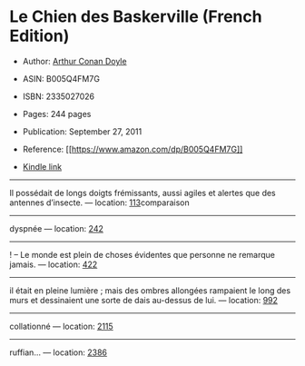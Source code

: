 # Le Chien des Baskerville (French Edition)

* Author: [Arthur Conan Doyle](https://www.amazon.com/Arthur-Conan-Doyle/e/B000AQ43GQ/ref=dp_byline_cont_ebooks_1)
* ASIN: B005Q4FM7G
* ISBN: 2335027026
* Pages: 244 pages
* Publication: September 27, 2011

* Reference: [[https://www.amazon.com/dp/B005Q4FM7G]]
* [Kindle link](kindle://book?action=open&asin=B005Q4FM7G)


---
Il possédait de longs doigts frémissants, aussi agiles et alertes que des antennes d’insecte. — location: [113](kindle://book?action=open&asin=B005Q4FM7G&location=113)comparaison

---
dyspnée — location: [242](kindle://book?action=open&asin=B005Q4FM7G&location=242)

---
! – Le monde est plein de choses évidentes que personne ne remarque jamais. — location: [422](kindle://book?action=open&asin=B005Q4FM7G&location=422)

---
il était en pleine lumière ; mais des ombres allongées rampaient le long des murs et dessinaient une sorte de dais au-dessus de lui. — location: [992](kindle://book?action=open&asin=B005Q4FM7G&location=992)

---
collationné — location: [2115](kindle://book?action=open&asin=B005Q4FM7G&location=2115)

---
ruffian… — location: [2386](kindle://book?action=open&asin=B005Q4FM7G&location=2386)

